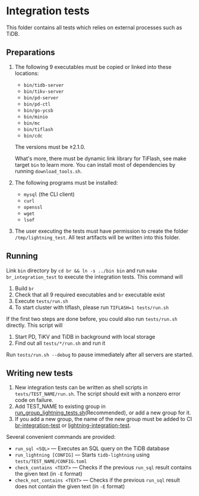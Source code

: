 # Integration tests

This folder contains all tests which relies on external processes such as TiDB.

## Preparations

1. The following 9 executables must be copied or linked into these locations:

    * `bin/tidb-server`
    * `bin/tikv-server`
    * `bin/pd-server`
    * `bin/pd-ctl`
    * `bin/go-ycsb`
    * `bin/minio`
    * `bin/mc`
    * `bin/tiflash`
    * `bin/cdc`

    The versions must be ≥2.1.0.

    What's more, there must be dynamic link library for TiFlash, see make target `bin` to learn more.
    You can install most of dependencies by running `download_tools.sh`.

2. The following programs must be installed:

    * `mysql` (the CLI client)
    * `curl`
    * `openssl`
    * `wget`
    * `lsof`

3. The user executing the tests must have permission to create the folder
    `/tmp/lightning_test`. All test artifacts will be written into this folder.

## Running

Link `bin` directory by `cd br && ln -s ../bin bin` and run `make br_integration_test` to execute the integration tests.
This command will

1. Build `br`
2. Check that all 9 required executables and `br` executable exist
3. Execute `tests/run.sh`
4. To start cluster with tiflash, please run `TIFLASH=1 tests/run.sh`

If the first two steps are done before, you could also run `tests/run.sh` directly.
This script will

1. Start PD, TiKV and TiDB in background with local storage
2. Find out all `tests/*/run.sh` and run it

Run `tests/run.sh --debug` to pause immediately after all servers are started.

## Writing new tests

1. New integration tests can be written as shell scripts in `tests/TEST_NAME/run.sh`.
The script should exit with a nonzero error code on failure.
2. Add TEST_NAME to existing group in [run_group_lightning_tests.sh](./run_group_lightning_tests.sh)(Recommended), or add a new group for it.
3. If you add a new group, the name of the new group must be added to CI [br-integration-test](https://github.com/PingCAP-QE/ci/blob/main/pipelines/pingcap/tidb/latest/pull_br_integration_test.groovy) or [lightning-integration-test](https://github.com/PingCAP-QE/ci/blob/main/pipelines/pingcap/tidb/latest/pull_lightning_integration_test.groovy).

Several convenient commands are provided:

* `run_sql <SQL>` — Executes an SQL query on the TiDB database
* `run_lightning [CONFIG]` — Starts `tidb-lightning` using `tests/TEST_NAME/CONFIG.toml`
* `check_contains <TEXT>` — Checks if the previous `run_sql` result contains the given text
    (in `-E` format)
* `check_not_contains <TEXT>` — Checks if the previous `run_sql` result does not contain the given
    text (in `-E` format)
